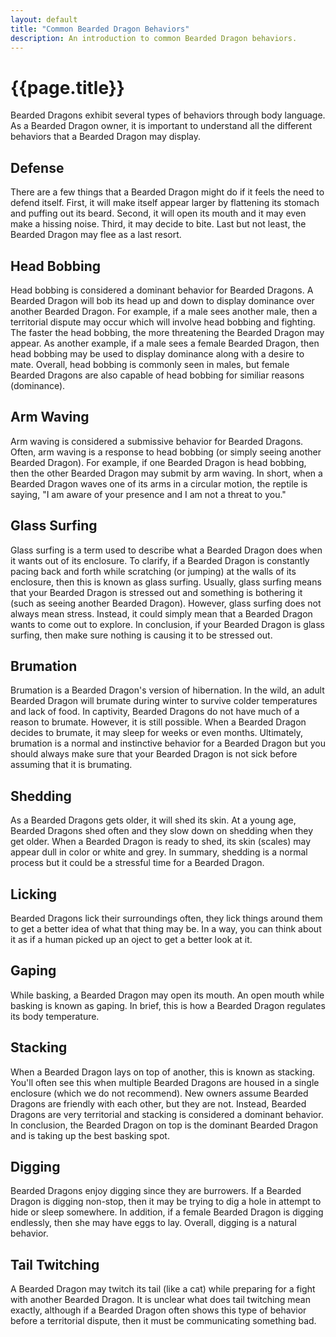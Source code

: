 ```yaml
---
layout: default
title: "Common Bearded Dragon Behaviors"
description: An introduction to common Bearded Dragon behaviors.
---
```


<h1>{{page.title}}</h1>

Bearded Dragons exhibit several types of behaviors 
through body language. As a Bearded Dragon owner, 
it is important to understand all the different 
behaviors that a Bearded Dragon may display.

## Defense 

There are a few things that a Bearded Dragon might 
do if it feels the need to defend itself. First, it 
will make itself appear larger by flattening its 
stomach and puffing out its beard. Second, it will 
open its mouth and it may even make a hissing noise. 
Third, it may decide to bite. Last but not least, the 
Bearded Dragon may flee as a last resort.

## Head Bobbing

Head bobbing is considered a dominant behavior for 
Bearded Dragons. A Bearded Dragon will bob its head 
up and down to display dominance over another Bearded 
Dragon. For example, if a male sees another male, 
then a territorial dispute may occur which will 
involve head bobbing and fighting. The faster the 
head bobbing, the more threatening the Bearded Dragon 
may appear. As another example, if a male sees a female 
Bearded Dragon, then head bobbing may be used to display 
dominance along with a desire to mate. Overall, head 
bobbing is commonly seen in males, but female Bearded 
Dragons are also capable of head bobbing for similiar 
reasons (dominance).

## Arm Waving

Arm waving is considered a submissive behavior for 
Bearded Dragons. Often, arm waving is a response to 
head bobbing (or simply seeing another Bearded Dragon). 
For example, if one Bearded Dragon is head bobbing, then 
the other Bearded Dragon may submit by arm waving. In short, 
when a Bearded Dragon waves one of its arms in a circular motion, 
the reptile is saying, "I am aware of your presence and I am not 
a threat to you."

## Glass Surfing

Glass surfing is a term used to describe what a Bearded Dragon does 
when it wants out of its enclosure. To clarify, if a Bearded Dragon 
is constantly pacing back and forth while scratching (or jumping) at 
the walls of its enclosure, then this is known as glass surfing. Usually, 
glass surfing means that your Bearded Dragon is stressed out and something 
is bothering it (such as seeing another Bearded Dragon). However, glass 
surfing does not always mean stress. Instead, it could simply mean that a 
Bearded Dragon wants to come out to explore. In conclusion, if your Bearded 
Dragon is glass surfing, then make sure nothing is causing it to be stressed 
out.

## Brumation

Brumation is a Bearded Dragon's version of hibernation. In the wild, an adult 
Bearded Dragon will brumate during winter to survive colder temperatures and 
lack of food. In captivity, Bearded Dragons do not have much of a reason to 
brumate. However, it is still possible. When a Bearded Dragon decides to 
brumate, it may sleep for weeks or even months. Ultimately, brumation is 
a normal and instinctive behavior for a Bearded Dragon but you should always 
make sure that your Bearded Dragon is not sick before assuming that it is 
brumating.

## Shedding 

As a Bearded Dragons gets older, it will shed its skin. At a young age, Bearded 
Dragons shed often and they slow down on shedding when they get older. When a 
Bearded Dragon is ready to shed, its skin (scales) may appear dull in color or 
white and grey. In summary, shedding is a normal process but it could be a 
stressful time for a Bearded Dragon.

## Licking

Bearded Dragons lick their surroundings often, they lick things around 
them to get a better idea of what that thing may be. In a way, you can 
think about it as if a human picked up an oject to get a better look 
at it.

## Gaping 

While basking, a Bearded Dragon may open its mouth. An open mouth 
while basking is known as gaping. In brief, this is how a Bearded 
Dragon regulates its body temperature. 

## Stacking

When a Bearded Dragon lays on top of another, this is known as 
stacking. You'll often see this when multiple Bearded Dragons 
are housed in a single enclosure (which we do not recommend). New 
owners assume Bearded Dragons are friendly with each other, but 
they are not. Instead, Bearded Dragons are very territorial and 
stacking is considered a dominant behavior. In conclusion, the 
Bearded Dragon on top is the dominant Bearded Dragon and is 
taking up the best basking spot.

## Digging

Bearded Dragons enjoy digging since they are burrowers. If a 
Bearded Dragon is digging non-stop, then it may be trying to 
dig a hole in attempt to hide or sleep somewhere. In addition, 
if a female Bearded Dragon is digging endlessly, then she may 
have eggs to lay. Overall, digging is a natural behavior.

## Tail Twitching

A Bearded Dragon may twitch its tail (like a cat) while preparing 
for a fight with another Bearded Dragon. It is unclear what does 
tail twitching mean exactly, although if a Bearded Dragon often 
shows this type of behavior before a territorial dispute, then 
it must be communicating something bad.